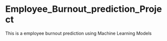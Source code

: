 # Employee_Burnout_prediction_Project
This is a employee burnout prediction using Machine Learning Models
